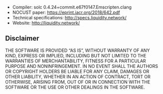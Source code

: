 - Compiler: solc 0.4.24+commit.e67f0147.Emscripten.clang
- NOCUST paper: https://eprint.iacr.org/2018/642.pdf
- Technical specifications: http://specs.liquidity.network/
- Website: http://liquidity.network/ 

## Disclaimer
THE SOFTWARE IS PROVIDED “AS IS”, WITHOUT WARRANTY OF ANY KIND, EXPRESS OR IMPLIED, INCLUDING BUT NOT LIMITED TO THE WARRANTIES OF MERCHANTABILITY, FITNESS FOR A PARTICULAR PURPOSE AND NONINFRINGEMENT. IN NO EVENT SHALL THE AUTHORS OR COPYRIGHT HOLDERS BE LIABLE FOR ANY CLAIM, DAMAGES OR OTHER LIABILITY, WHETHER IN AN ACTION OF CONTRACT, TORT OR OTHERWISE, ARISING FROM, OUT OF OR IN CONNECTION WITH THE SOFTWARE OR THE USE OR OTHER DEALINGS IN THE SOFTWARE.